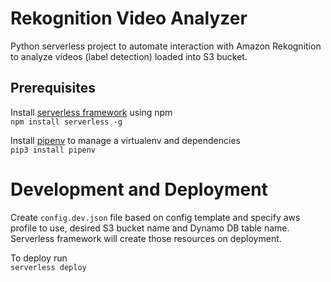 # Rekognition Video Analyzer
Python serverless project to automate interaction with Amazon Rekognition to analyze videos (label detection) loaded into S3 bucket.

## Prerequisites
Install [serverless framework](https://serverless.com/) using npm   
`npm install serverless -g`

Install [pipenv](https://docs.pipenv.org/en/latest/) to manage a virtualenv and dependencies  
`pip3 install pipenv`

# Development and Deployment
Create `config.dev.json` file based on config template and specify aws profile to use, desired S3 bucket name and Dynamo DB table name. Serverless framework will create those resources on deployment.

To deploy run  
`serverless deploy`

